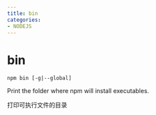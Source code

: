 ```yaml
---
title: bin
categories: 
- NODEJS
---
```

# bin

```
npm bin [-g|--global]
```
Print the folder where npm will install executables.

打印可执行文件的目录